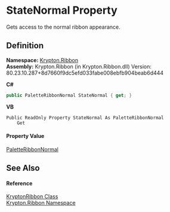 # StateNormal Property


Gets access to the normal ribbon appearance.



## Definition
**Namespace:** <a href="1e9bc734-cff9-e9b8-f013-94cdac669794.md">Krypton.Ribbon</a>  
**Assembly:** Krypton.Ribbon (in Krypton.Ribbon.dll) Version: 80.23.10.287+8d7660f9dc5efd033fabe008ebfb904beab6d444

**C#**
``` C#
public PaletteRibbonNormal StateNormal { get; }
```
**VB**
``` VB
Public ReadOnly Property StateNormal As PaletteRibbonNormal
	Get
```



#### Property Value
<a href="4aaf59f0-3567-b9b2-f2b5-f527d979f05b.md">PaletteRibbonNormal</a>

## See Also


#### Reference
<a href="208400ac-72b3-453b-6730-d74762316d42.md">KryptonRibbon Class</a>  
<a href="1e9bc734-cff9-e9b8-f013-94cdac669794.md">Krypton.Ribbon Namespace</a>  
